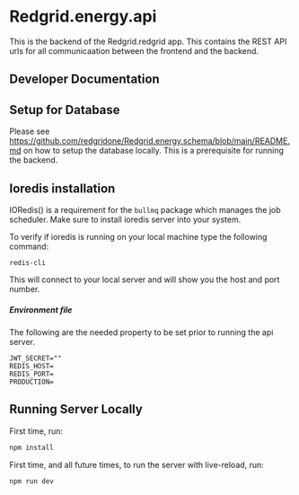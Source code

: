 # Redgrid.energy.api
This is the backend of the Redgrid.redgrid app.  This contains the REST API urls for all communicaation between the frontend and the backend.


## Developer Documentation

## Setup for Database
Please see https://github.com/redgridone/Redgrid.energy.schema/blob/main/README.md on how to setup the database locally.  This is a prerequisite for running the backend.

## Ioredis installation
IORedis() is a requirement for the `bullmq` package which manages the job scheduler.  Make sure to install ioredis server into your system.

To verify if ioredis is running on your local machine type the following command:
````
redis-cli
````
This will connect to your local server and will show you the host and port number.

##### Environment file
The following are the needed property to be set prior to running the api server.
````
JWT_SECRET=""
REDIS_HOST=
REDIS_PORT=
PRODUCTION=
````

## Running Server Locally

First time, run:
```bash
npm install
```

First time, and all future times, to run the server with live-reload, run:
```bash
npm run dev
```